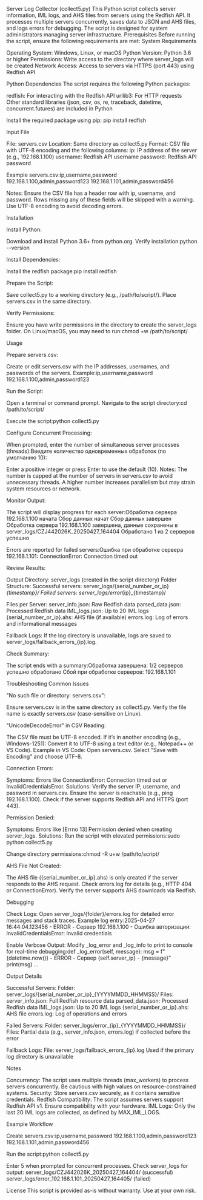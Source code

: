 Server Log Collector (collect5.py)
This Python script collects server information, IML logs, and AHS files from servers using the Redfish API. It processes multiple servers concurrently, saves data to JSON and AHS files, and logs errors for debugging. The script is designed for system administrators managing server infrastructure.
Prerequisites
Before running the script, ensure the following requirements are met:
System Requirements

Operating System: Windows, Linux, or macOS
Python Version: Python 3.6 or higher
Permissions: Write access to the directory where server_logs will be created
Network Access: Access to servers via HTTPS (port 443) using Redfish API

Python Dependencies
The script requires the following Python packages:

redfish: For interacting with the Redfish API
urllib3: For HTTP requests
Other standard libraries (json, csv, os, re, traceback, datetime, concurrent.futures) are included in Python

Install the required package using pip:
pip install redfish

Input File

File: servers.csv
Location: Same directory as collect5.py
Format: CSV file with UTF-8 encoding and the following columns:
ip: IP address of the server (e.g., 192.168.1.100)
username: Redfish API username
password: Redfish API password


Example servers.csv:ip,username,password
192.168.1.100,admin,password123
192.168.1.101,admin,password456


Notes:
Ensure the CSV file has a header row with ip, username, and password.
Rows missing any of these fields will be skipped with a warning.
Use UTF-8 encoding to avoid decoding errors.



Installation

Install Python:

Download and install Python 3.6+ from python.org.
Verify installation:python --version




Install Dependencies:

Install the redfish package:pip install redfish




Prepare the Script:

Save collect5.py to a working directory (e.g., /path/to/script/).
Place servers.csv in the same directory.


Verify Permissions:

Ensure you have write permissions in the directory to create the server_logs folder.
On Linux/macOS, you may need to run:chmod +w /path/to/script/





Usage

Prepare servers.csv:

Create or edit servers.csv with the IP addresses, usernames, and passwords of the servers.
Example:ip,username,password
192.168.1.100,admin,password123




Run the Script:

Open a terminal or command prompt.
Navigate to the script directory:cd /path/to/script/


Execute the script:python collect5.py




Configure Concurrent Processing:

When prompted, enter the number of simultaneous server processes (threads):Введите количество одновременных обработок (по умолчанию 10):


Enter a positive integer or press Enter to use the default (10).
Notes:
The number is capped at the number of servers in servers.csv to avoid unnecessary threads.
A higher number increases parallelism but may strain system resources or network.




Monitor Output:

The script will display progress for each server:Обработка сервера 192.168.1.100 начата
Сбор данных начат
Сбор данных завершен
Обработка сервера 192.168.1.100 завершена, данные сохранены в server_logs/CZJ442026K_20250427_164404
Обработано 1 из 2 серверов успешно


Errors are reported for failed servers:Ошибка при обработке сервера 192.168.1.101: ConnectionError: Connection timed out




Review Results:

Output Directory: server_logs (created in the script directory)
Folder Structure:
Successful servers: server_logs/{serial_number_or_ip}_{timestamp}/
Failed servers: server_logs/error_{ip}_{timestamp}/


Files per Server:
server_info.json: Raw Redfish data
parsed_data.json: Processed Redfish data
IML_logs.json: Up to 20 IML logs
{serial_number_or_ip}.ahs: AHS file (if available)
errors.log: Log of errors and informational messages


Fallback Logs: If the log directory is unavailable, logs are saved to server_logs/fallback_errors_{ip}.log.


Check Summary:

The script ends with a summary:Обработка завершена: 1/2 серверов успешно обработано
Сбой при обработке серверов: 192.168.1.101





Troubleshooting
Common Issues

"No such file or directory: servers.csv":

Ensure servers.csv is in the same directory as collect5.py.
Verify the file name is exactly servers.csv (case-sensitive on Linux).


"UnicodeDecodeError" in CSV Reading:

The CSV file must be UTF-8 encoded. If it’s in another encoding (e.g., Windows-1251):
Convert it to UTF-8 using a text editor (e.g., Notepad++ or VS Code).
Example in VS Code:
Open servers.csv.
Select "Save with Encoding" and choose UTF-8.






Connection Errors:

Symptoms: Errors like ConnectionError: Connection timed out or InvalidCredentialsError.
Solutions:
Verify the server IP, username, and password in servers.csv.
Ensure the server is reachable (e.g., ping 192.168.1.100).
Check if the server supports Redfish API and HTTPS (port 443).




Permission Denied:

Symptoms: Errors like [Errno 13] Permission denied when creating server_logs.
Solutions:
Run the script with elevated permissions:sudo python collect5.py


Change directory permissions:chmod -R u+w /path/to/script/






AHS File Not Created:

The AHS file ({serial_number_or_ip}.ahs) is only created if the server responds to the AHS request.
Check errors.log for details (e.g., HTTP 404 or ConnectionError).
Verify the server supports AHS downloads via Redfish.



Debugging

Check Logs:
Open server_logs/{folder}/errors.log for detailed error messages and stack traces.
Example log entry:2025-04-27 16:44:04.123456 - ERROR - Сервер 192.168.1.100 - Ошибка авторизации: InvalidCredentialsError: Invalid credentials




Enable Verbose Output:
Modify _log_error and _log_info to print to console for real-time debugging:def _log_error(self, message):
    msg = f"{datetime.now()} - ERROR - Сервер {self.server_ip} - {message}"
    print(msg)
    ...





Output Details

Successful Servers:
Folder: server_logs/{serial_number_or_ip}_{YYYYMMDD_HHMMSS}/
Files:
server_info.json: Full Redfish resource data
parsed_data.json: Processed Redfish data
IML_logs.json: Up to 20 IML logs
{serial_number_or_ip}.ahs: AHS file
errors.log: Log of operations and errors




Failed Servers:
Folder: server_logs/error_{ip}_{YYYYMMDD_HHMMSS}/
Files: Partial data (e.g., server_info.json, errors.log) if collected before the error


Fallback Logs:
File: server_logs/fallback_errors_{ip}.log
Used if the primary log directory is unavailable



Notes

Concurrency: The script uses multiple threads (max_workers) to process servers concurrently. Be cautious with high values on resource-constrained systems.
Security: Store servers.csv securely, as it contains sensitive credentials.
Redfish Compatibility: The script assumes servers support Redfish API v1. Ensure compatibility with your hardware.
IML Logs: Only the last 20 IML logs are collected, as defined by MAX_IML_LOGS.

Example Workflow

Create servers.csv:ip,username,password
192.168.1.100,admin,password123
192.168.1.101,admin,password456


Run the script:python collect5.py


Enter 5 when prompted for concurrent processes.
Check server_logs for output:
server_logs/CZJ442026K_20250427_164404/ (successful)
server_logs/error_192.168.1.101_20250427_164405/ (failed)



License
This script is provided as-is without warranty. Use at your own risk.
